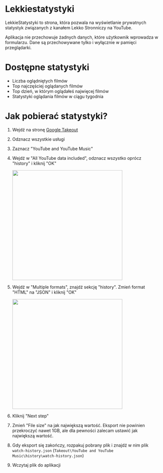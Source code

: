 # Lekkiestatystyki

LekkieStatystyki to strona, która pozwala na wyświetlanie prywatnych statystyk związanych z kanałem Lekko Stronniczy na YouTube.

Aplikacja nie przechowuje żadnych danych, które użytkownik wprowadza w formularzu. Dane są przechowywane tylko i wyłącznie w pamięci przeglądarki.

# Dostępne statystyki

- Liczba oglądniętych filmów
- Top najczęściej oglądanych filmów
- Top dzień, w którym oglądałeś najwięcej filmów
- Statystyki oglądania filmów w ciągu tygodnia

# Jak pobierać statystyki?

1. Wejdź na stronę [Google Takeout](https://takeout.google.com/settings/takeout)
2. Odznacz wszystkie usługi
3. Zaznacz "YouTube and YouTube Music"
4. Wejdź w "All YouTube data included", odznacz wszystko oprócz "history" i kliknij "OK"

   <img src="https://github.com/Akasiek/lekkiestatystyki/assets/37307597/ee35c811-d599-4104-bdb6-9acd3bfb2f89" alt="" width="360px" />

5. Wejdź w "Multiple formats", znajdź sekcję "history". Zmień format "HTML" na "JSON" i kliknij "OK"

   <img src="https://github.com/Akasiek/lekkiestatystyki/assets/37307597/e90c3a3d-9370-403e-9f10-b3e4a6d09257" alt="" width="360px" />
    
6. Kliknij "Next step"
7. Zmień "File size" na jak największą wartość. Eksport nie powinien przekroczyć nawet 1GB, ale dla pewności zalecam ustawić jak największą wartość.
8. Gdy eksport się zakończy, rozpakuj pobrany plik i znajdź w nim plik `watch-history.json` (`Takeout\YouTube and YouTube Music\history\watch-history.json`)
9. Wczytaj plik do aplikacji

